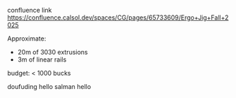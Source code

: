 confluence link
https://confluence.calsol.dev/spaces/CG/pages/65733609/Ergo+Jig+Fall+2025

Approximate:

* 20m of 3030 extrusions
* 3m of linear rails

budget:
< 1000 bucks



doufuding hello salman hello

